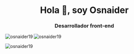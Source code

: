 <h1 align="center">Hola 👋, soy Osnaider</h1>
<h3 align="center">Desarrollador front-end</h3>

<p><img align="left" src="https://github-readme-stats.vercel.app/api/top-langs?username=osnaider19&show_icons=true&locale=en&layout=compact" alt="osnaider19" /> </p>
<div></div>
<p> <img align="center" src="https://github-readme-stats.vercel.app/api?username=osnaider19&show_icons=true&locale=en" alt="osnaider19" /> </p>
<div></div>
<p><img align="center" src="https://github-readme-streak-stats.herokuapp.com/?user=osnaider19&" alt="osnaider19" /></p>
